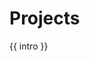 <div class="projects-index">
  <h1 class="page-title">Projects</h1>
  <div class="projects-index__intro">{{ intro }}</div>
</div>

<script>
import content from '../../../site/_data/explore/getting-started.yml'
import { markdown } from '../../.vuepress/util'
export default {
  data () {
    return {
      intro: content.intro
    }
  },

  computed: {
    projects () {
      return this.$site.pages
        .filter(x => x.path.startsWith('/getting-started'))
    }
  },
  methods: { markdown }
}
</script>

<style lang="scss">
@import '../../.vuepress/assets/stylesheets/variables.scss';

.projects-index {
  &__intro {
    @include text-subhead;
    margin-bottom: $space-medium;
  }

  &__featured {
    margin-bottom: $space-medium;
    border-bottom: 0.5px solid $color-gray-light;

    &__title { margin-bottom: $space-base; }
  }

  &__filters {
    margin-bottom: $space-medium;
  }

  &__grid {
    display: grid;
    grid-template-columns: repeat(4, 1fr);
    grid-gap: $space-medium;
  }
}
</style>

